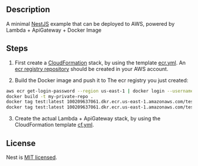 ## Description

A minimal [NestJS](https://github.com/nestjs/nest) example that can be deployed to AWS, powered by Lambda + ApiGateway + Docker Image

## Steps

1. First create a [CloudFormation](https://docs.aws.amazon.com/AWSCloudFormation/latest/UserGuide/gettingstarted.templatebasics.html) stack, by using the template [ecr.yml](./ecr.yml). An [ecr registry repository](https://aws.amazon.com/ecr/) should be created in your AWS account.

2. Build the Docker image and push it to The ecr registry you just created:

```bash
aws ecr get-login-password --region us-east-1 | docker login --username AWS --password-stdin <your_aws_account_id>.dkr.ecr.us-east-1.amazonaws.com
docker build -t my-private-repo .
docker tag test:latest 100209637061.dkr.ecr.us-east-1.amazonaws.com/test:latest
docker tag test:latest 100209637061.dkr.ecr.us-east-1.amazonaws.com/test:latest
```

3. Create the actual Lambda + ApiGateway stack, by using the CloudFormation template [cf.yml](./cf.yml).




## License

Nest is [MIT licensed](LICENSE).
